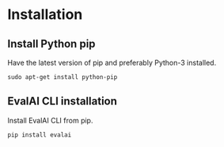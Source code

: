 # Installation


## Install Python pip

Have the latest version of pip and preferably Python-3 installed. 

`sudo apt-get install python-pip`


## EvalAI CLI installation

Install EvalAI CLI from pip.

`pip install evalai`

